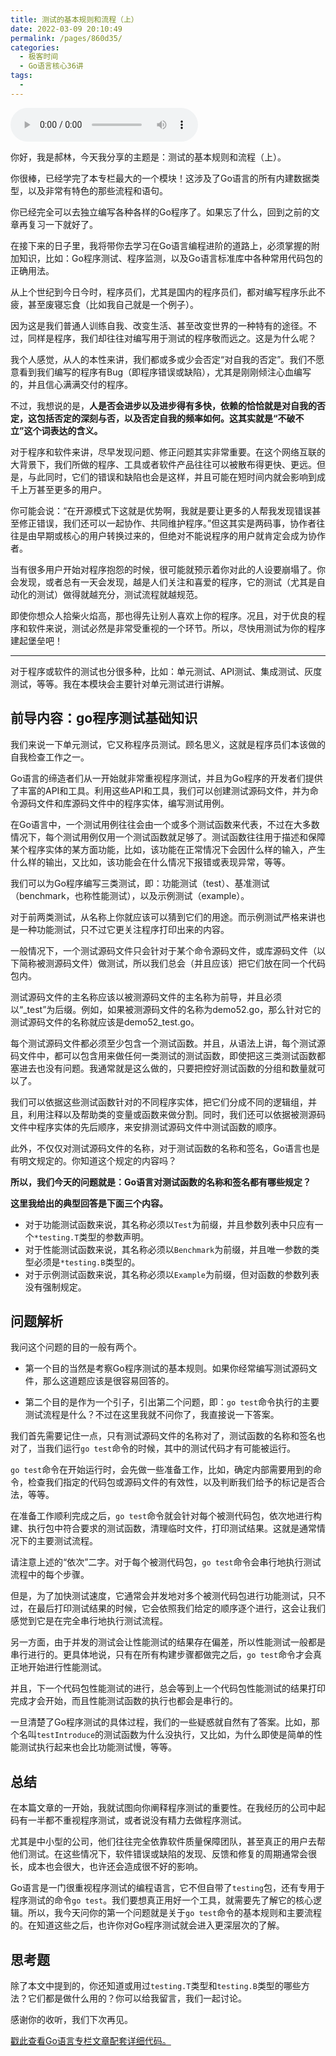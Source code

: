 ```yaml
---
title: 测试的基本规则和流程（上）
date: 2022-03-09 20:10:49
permalink: /pages/860d35/
categories:
  - 极客时间
  - Go语言核心36讲
tags:
  - 
---
```

<audio title="23.测试的基本规则和流程（上）" src="https://static001.geekbang.org/resource/audio/c5/c3/c54162aa99b40342c4e04653c0ca74c3.mp3" controls="controls"></audio> 
<p>你好，我是郝林，今天我分享的主题是：测试的基本规则和流程（上）。</p><p>你很棒，已经学完了本专栏最大的一个模块！这涉及了Go语言的所有内建数据类型，以及非常有特色的那些流程和语句。</p><p>你已经完全可以去独立编写各种各样的Go程序了。如果忘了什么，回到之前的文章再复习一下就好了。</p><p>在接下来的日子里，我将带你去学习在Go语言编程进阶的道路上，必须掌握的附加知识，比如：Go程序测试、程序监测，以及Go语言标准库中各种常用代码包的正确用法。</p><p>从上个世纪到今日今时，程序员们，尤其是国内的程序员们，都对编写程序乐此不疲，甚至废寝忘食（比如我自己就是一个例子）。</p><p>因为这是我们普通人训练自我、改变生活、甚至改变世界的一种特有的途径。不过，同样是程序，我们却往往对编写用于测试的程序敬而远之。这是为什么呢？</p><p>我个人感觉，从人的本性来讲，我们都或多或少会否定“对自我的否定”。我们不愿意看到我们编写的程序有Bug（即程序错误或缺陷），尤其是刚刚倾注心血编写的，并且信心满满交付的程序。</p><p>不过，我想说的是，<strong>人是否会进步以及进步得有多快，依赖的恰恰就是对自我的否定，这包括否定的深刻与否，以及否定自我的频率如何。这其实就是“不破不立”这个词表达的含义。</strong></p><!-- [[[read_end]]] --><p>对于程序和软件来讲，尽早发现问题、修正问题其实非常重要。在这个网络互联的大背景下，我们所做的程序、工具或者软件产品往往可以被散布得更快、更远。但是，与此同时，它们的错误和缺陷也会是这样，并且可能在短时间内就会影响到成千上万甚至更多的用户。</p><p>你可能会说：“在开源模式下这就是优势啊，我就是要让更多的人帮我发现错误甚至修正错误，我们还可以一起协作、共同维护程序。”但这其实是两码事，协作者往往是由早期或核心的用户转换过来的，但绝对不能说程序的用户就肯定会成为协作者。</p><p>当有很多用户开始对程序抱怨的时候，很可能就预示着你对此的人设要崩塌了。你会发现，或者总有一天会发现，越是人们关注和喜爱的程序，它的测试（尤其是自动化的测试）做得就越充分，测试流程就越规范。</p><p>即使你想众人拾柴火焰高，那也得先让别人喜欢上你的程序。况且，对于优良的程序和软件来说，测试必然是非常受重视的一个环节。所以，尽快用测试为你的程序建起堡垒吧！</p><hr></hr><p>对于程序或软件的测试也分很多种，比如：单元测试、API测试、集成测试、灰度测试，等等。我在本模块会主要针对单元测试进行讲解。</p><h2>前导内容：go程序测试基础知识</h2><p>我们来说一下单元测试，它又称程序员测试。顾名思义，这就是程序员们本该做的自我检查工作之一。</p><p>Go语言的缔造者们从一开始就非常重视程序测试，并且为Go程序的开发者们提供了丰富的API和工具。利用这些API和工具，我们可以创建测试源码文件，并为命令源码文件和库源码文件中的程序实体，编写测试用例。</p><p>在Go语言中，一个测试用例往往会由一个或多个测试函数来代表，不过在大多数情况下，每个测试用例仅用一个测试函数就足够了。测试函数往往用于描述和保障某个程序实体的某方面功能，比如，该功能在正常情况下会因什么样的输入，产生什么样的输出，又比如，该功能会在什么情况下报错或表现异常，等等。</p><p>我们可以为Go程序编写三类测试，即：功能测试（test）、基准测试（benchmark，也称性能测试），以及示例测试（example）。</p><p>对于前两类测试，从名称上你就应该可以猜到它们的用途。而示例测试严格来讲也是一种功能测试，只不过它更关注程序打印出来的内容。</p><p>一般情况下，一个测试源码文件只会针对于某个命令源码文件，或库源码文件（以下简称被测源码文件）做测试，所以我们总会（并且应该）把它们放在同一个代码包内。</p><p>测试源码文件的主名称应该以被测源码文件的主名称为前导，并且必须以“_test”为后缀。例如，如果被测源码文件的名称为demo52.go，那么针对它的测试源码文件的名称就应该是demo52_test.go。</p><p>每个测试源码文件都必须至少包含一个测试函数。并且，从语法上讲，每个测试源码文件中，都可以包含用来做任何一类测试的测试函数，即使把这三类测试函数都塞进去也没有问题。我通常就是这么做的，只要把控好测试函数的分组和数量就可以了。</p><p>我们可以依据这些测试函数针对的不同程序实体，把它们分成不同的逻辑组，并且，利用注释以及帮助类的变量或函数来做分割。同时，我们还可以依据被测源码文件中程序实体的先后顺序，来安排测试源码文件中测试函数的顺序。</p><p>此外，不仅仅对测试源码文件的名称，对于测试函数的名称和签名，Go语言也是有明文规定的。你知道这个规定的内容吗？</p><p><strong>所以，我们今天的问题就是：Go语言对测试函数的名称和签名都有哪些规定？</strong></p><p><strong>这里我给出的典型回答是下面三个内容。</strong></p><ul>
<li>对于功能测试函数来说，其名称必须以<code>Test</code>为前缀，并且参数列表中只应有一个<code>*testing.T</code>类型的参数声明。</li>
<li>对于性能测试函数来说，其名称必须以<code>Benchmark</code>为前缀，并且唯一参数的类型必须是<code>*testing.B</code>类型的。</li>
<li>对于示例测试函数来说，其名称必须以<code>Example</code>为前缀，但对函数的参数列表没有强制规定。</li>
</ul><h2>问题解析</h2><p>我问这个问题的目的一般有两个。</p><ul>
<li>
<p>第一个目的当然是考察Go程序测试的基本规则。如果你经常编写测试源码文件，那么这道题应该是很容易回答的。</p>
</li>
<li>
<p>第二个目的是作为一个引子，引出第二个问题，即：<code>go test</code>命令执行的主要测试流程是什么？不过在这里我就不问你了，我直接说一下答案。</p>
</li>
</ul><p>我们首先需要记住一点，只有测试源码文件的名称对了，测试函数的名称和签名也对了，当我们运行<code>go test</code>命令的时候，其中的测试代码才有可能被运行。</p><p><code>go test</code>命令在开始运行时，会先做一些准备工作，比如，确定内部需要用到的命令，检查我们指定的代码包或源码文件的有效性，以及判断我们给予的标记是否合法，等等。</p><p>在准备工作顺利完成之后，<code>go test</code>命令就会针对每个被测代码包，依次地进行构建、执行包中符合要求的测试函数，清理临时文件，打印测试结果。这就是通常情况下的主要测试流程。</p><p>请注意上述的“依次”二字。对于每个被测代码包，<code>go test</code>命令会串行地执行测试流程中的每个步骤。</p><p>但是，为了加快测试速度，它通常会并发地对多个被测代码包进行功能测试，只不过，在最后打印测试结果的时候，它会依照我们给定的顺序逐个进行，这会让我们感觉到它是在完全串行地执行测试流程。</p><p>另一方面，由于并发的测试会让性能测试的结果存在偏差，所以性能测试一般都是串行进行的。更具体地说，只有在所有构建步骤都做完之后，<code>go test</code>命令才会真正地开始进行性能测试。</p><p>并且，下一个代码包性能测试的进行，总会等到上一个代码包性能测试的结果打印完成才会开始，而且性能测试函数的执行也都会是串行的。</p><p>一旦清楚了Go程序测试的具体过程，我们的一些疑惑就自然有了答案。比如，那个名叫<code>testIntroduce</code>的测试函数为什么没执行，又比如，为什么即使是简单的性能测试执行起来也会比功能测试慢，等等。</p><h2>总结</h2><p>在本篇文章的一开始，我就试图向你阐释程序测试的重要性。在我经历的公司中起码有一半都不重视程序测试，或者说没有精力去做程序测试。</p><p>尤其是中小型的公司，他们往往完全依靠软件质量保障团队，甚至真正的用户去帮他们测试。在这些情况下，软件错误或缺陷的发现、反馈和修复的周期通常会很长，成本也会很大，也许还会造成很不好的影响。</p><p>Go语言是一门很重视程序测试的编程语言，它不但自带了<code>testing</code>包，还有专用于程序测试的命令<code>go test</code>。我们要想真正用好一个工具，就需要先了解它的核心逻辑。所以，我今天问你的第一个问题就是关于<code>go test</code>命令的基本规则和主要流程的。在知道这些之后，也许你对Go程序测试就会进入更深层次的了解。</p><h2>思考题</h2><p>除了本文中提到的，你还知道或用过<code>testing.T</code>类型和<code>testing.B</code>类型的哪些方法？它们都是做什么用的？你可以给我留言，我们一起讨论。</p><p>感谢你的收听，我们下次再见。</p><p><a href="https://github.com/hyper0x/Golang_Puzzlers">戳此查看Go语言专栏文章配套详细代码。</a></p><p></p>